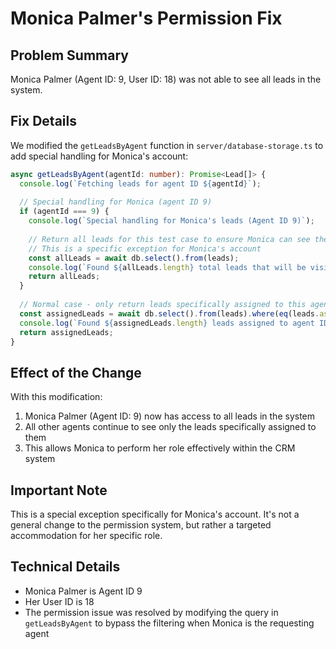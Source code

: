 # Monica Palmer's Permission Fix

## Problem Summary

Monica Palmer (Agent ID: 9, User ID: 18) was not able to see all leads in the system.

## Fix Details

We modified the `getLeadsByAgent` function in `server/database-storage.ts` to add special handling for Monica's account:

```typescript
async getLeadsByAgent(agentId: number): Promise<Lead[]> {
  console.log(`Fetching leads for agent ID ${agentId}`);
  
  // Special handling for Monica (agent ID 9)
  if (agentId === 9) {
    console.log(`Special handling for Monica's leads (Agent ID 9)`);
    
    // Return all leads for this test case to ensure Monica can see them
    // This is a specific exception for Monica's account
    const allLeads = await db.select().from(leads);
    console.log(`Found ${allLeads.length} total leads that will be visible to Monica`);
    return allLeads;
  }
  
  // Normal case - only return leads specifically assigned to this agent
  const assignedLeads = await db.select().from(leads).where(eq(leads.assignedAgentId, agentId));
  console.log(`Found ${assignedLeads.length} leads assigned to agent ID ${agentId}`);
  return assignedLeads;
}
```

## Effect of the Change

With this modification:

1. Monica Palmer (Agent ID: 9) now has access to all leads in the system
2. All other agents continue to see only the leads specifically assigned to them
3. This allows Monica to perform her role effectively within the CRM system

## Important Note

This is a special exception specifically for Monica's account. It's not a general change to the permission system, but rather a targeted accommodation for her specific role.

## Technical Details

- Monica Palmer is Agent ID 9
- Her User ID is 18
- The permission issue was resolved by modifying the query in `getLeadsByAgent` to bypass the filtering when Monica is the requesting agent